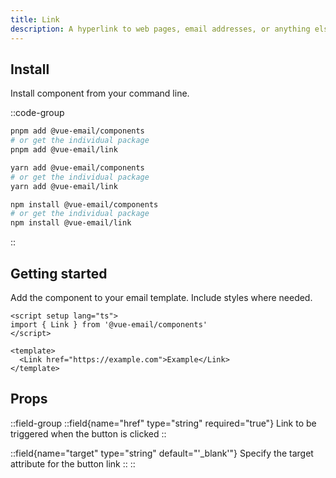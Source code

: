 ```yaml
---
title: Link
description: A hyperlink to web pages, email addresses, or anything else a URL can address.
---
```


## Install

Install component from your command line.

::code-group

```sh [pnpm]
pnpm add @vue-email/components
# or get the individual package
pnpm add @vue-email/link
```

```bash [yarn]
yarn add @vue-email/components
# or get the individual package
yarn add @vue-email/link
```

```bash [npm]
npm install @vue-email/components
# or get the individual package
npm install @vue-email/link
```
::

## Getting started

Add the component to your email template. Include styles where needed.

```vue
<script setup lang="ts">
import { Link } from '@vue-email/components'
</script>

<template>
  <Link href="https://example.com">Example</Link>
</template>
```

## Props

::field-group
  ::field{name="href" type="string" required="true"}
  Link to be triggered when the button is clicked
  ::

  ::field{name="target" type="string" default="'_blank'"}
  Specify the target attribute for the button link
  ::
::

